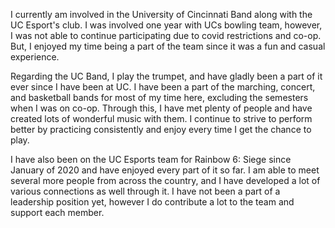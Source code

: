 I currently am involved in the University of Cincinnati Band along with the UC Esport's club.
I was involved one year with UCs bowling team, however, I was not able to continue participating due to covid restrictions and co-op.
But, I enjoyed my time being a part of the team since it was a fun and casual experience.

Regarding the UC Band, I play the trumpet, and have gladly been a part of it ever since I have been at UC.
I have been a part of the marching, concert, and basketball bands for most of my time here, excluding the semesters when I was on co-op.
Through this, I have met plenty of people and have created lots of wonderful music with them.
I continue to strive to perform better by practicing consistently and enjoy every time I get the chance to play.

I have also been on the UC Esports team for Rainbow 6: Siege since January of 2020 and have enjoyed every part of it so far.
I am able to meet several more people from across the country, and I have developed a lot of various connections as well through it.
I have not been a part of a leadership position yet, however I do contribute a lot to the team and support each member.
